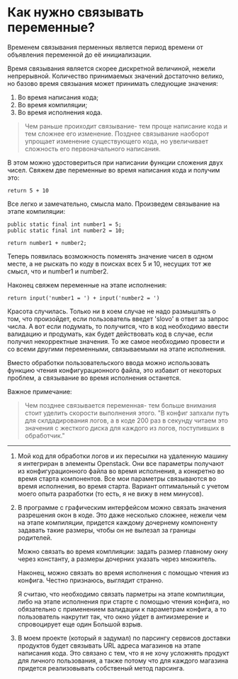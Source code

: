 # Как нужно связывать переменные?
Временем связывания перменных является период времени от объявления переменной
до её инициализации.

Время связывания является скорее дискретной величиной, нежели непрерывной.
Количество принимаемых значений достаточно велико, но базово время связыания
может принимать следующие значения:
1) Во время написания кода;
2) Во время компиляции;
3) Во время исполнения кода.

> Чем раньше проиходит связывание- тем проще написание кода и тем сложнее его
> изменение. Позднее связывание наоборот упрощает изменение существующего кода,
> но увеличивает сложность его первоначального написания.

В этом можно удостовериться при написании функции сложения двух чисел. Свяжем
две переменные во время написания кода и получим это:

```
return 5 + 10
```

Все легко и замечательно, смысла мало. Произведем связывание на этапе
компиляции:

```
public static final int number1 = 5;
public static final int number2 = 10;

return number1 + number2;
```
Теперь появилась возможность поменять значение чисел в одном месте, а не рыскать
по коду в поисках всех 5 и 10, несущих тот же смысл, что и number1 и number2.

Наконец свяжем переменные на этапе исполнения:

```
return input('number1 = ') + input('number2 = ')
```

Красота случилась. Только ни в коем случае не надо размышлять о том, что
произойдет, если пользователь введет 'slovo' в ответ за запрос числа. А вот если
подумать, то получится, что в код необходимо ввести валидацию и продумать, как
будет действовать код в случае, если получил некорректные значения. То же самое
необходимо провести и со всеми другими переменными, связываемыми на этапе
исполнения.

Вместо обработки пользовательского ввода можно использовать функцию чтения
конфигурационного файла, это избавит от некоторых проблем, а связывание во время
исполнения останется.

Важное примечание:
> Чем позднее связывается переменная- тем больше внимания стоит уделить скорости
> выполнения этого. "В конфиг запхали путь для склдадирования логов, а в коде
> 200 раз в секунду читаем это значения с жесткого диска для каждого из логов,
> поступивших в обработчик."

***

1. Мой код для обработки логов и их пересылки на удаленную машину я интегриран в
   элементы Openstack. Они все параметры получают из конфигурационного файла во
   время исполнения, а конкретно во время старта компонентов. Все мои параметры
   связываются во время исполнения, во время старта. Вариант оптимальный с
   учетом моего опыта разработки (то есть, я не вижу в нем минусов).

2. В программе с графическим интерфейсом можно связать значения разрешения окон
   в коде. Это даже несколько сложнее, нежели чем на этапе компиляции, придется
   каждому дочернему компоненту задавать такие размеры, чтобы он не вылезал за
   границы родителей.

   Можно связать во время комплияции: задать размер главному окну через
   константу, а размеры дочерних указать через множитель.

   Наконец, можно связать во время исполнения с помощью чтения из конфига.
   Честно признаюсь, выглядит странно.

   Я считаю, что необходимо связать парметры на этапе компиляции, либо на этапе
   исполнения при старте с помощью чтения конфига, но обязательно с применением
   валидации к параметрам конфига, а то пользователь накрутит так, что окно
   уйдет в антиизмерение и спровоцирует еще один Большой взрыв.

3. В моем проекте (который я задумал) по парсингу сервисов доставки продуктов
   будет связывать URL адреса магазинов на этапе написания кода. Это связано с
   тем, что я не хочу усложнять продукт для личного пользования, а также потому
   что для каждого магазина придется реализовывать собственый метод парсинга.
